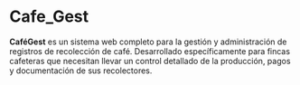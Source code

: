 # Cafe_Gest
**CaféGest** es un sistema web completo para la gestión y administración de registros de recolección de café. Desarrollado específicamente para fincas cafeteras que necesitan llevar un control detallado de la producción, pagos y documentación de sus recolectores.
